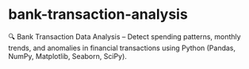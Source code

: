# bank-transaction-analysis
🔍 Bank Transaction Data Analysis – Detect spending patterns, monthly trends, and anomalies in financial transactions using Python (Pandas, NumPy, Matplotlib, Seaborn, SciPy).
